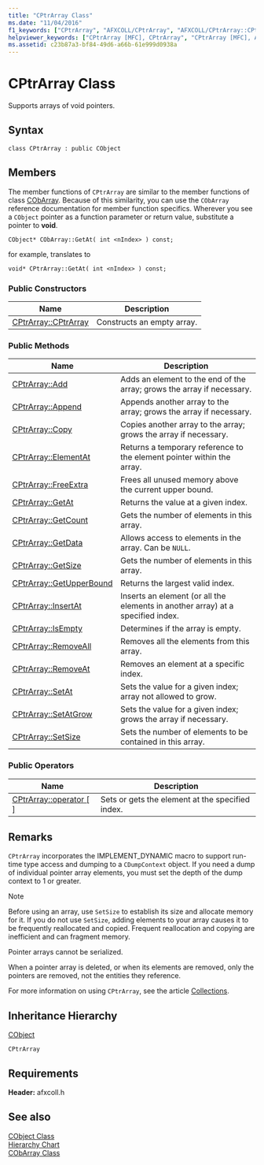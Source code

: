 ```yaml
---
title: "CPtrArray Class"
ms.date: "11/04/2016"
f1_keywords: ["CPtrArray", "AFXCOLL/CPtrArray", "AFXCOLL/CPtrArray::CPtrArray", "AFXCOLL/CPtrArray::Add", "AFXCOLL/CPtrArray::Append", "AFXCOLL/CPtrArray::Copy", "AFXCOLL/CPtrArray::ElementAt", "AFXCOLL/CPtrArray::FreeExtra", "AFXCOLL/CPtrArray::GetAt", "AFXCOLL/CPtrArray::GetCount", "AFXCOLL/CPtrArray::GetData", "AFXCOLL/CPtrArray::GetSize", "AFXCOLL/CPtrArray::GetUpperBound", "AFXCOLL/CPtrArray::InsertAt", "AFXCOLL/CPtrArray::IsEmpty", "AFXCOLL/CPtrArray::RemoveAll", "AFXCOLL/CPtrArray::RemoveAt", "AFXCOLL/CPtrArray::SetAt", "AFXCOLL/CPtrArray::SetAtGrow", "AFXCOLL/CPtrArray::SetSize"]
helpviewer_keywords: ["CPtrArray [MFC], CPtrArray", "CPtrArray [MFC], Add", "CPtrArray [MFC], Append", "CPtrArray [MFC], Copy", "CPtrArray [MFC], ElementAt", "CPtrArray [MFC], FreeExtra", "CPtrArray [MFC], GetAt", "CPtrArray [MFC], GetCount", "CPtrArray [MFC], GetData", "CPtrArray [MFC], GetSize", "CPtrArray [MFC], GetUpperBound", "CPtrArray [MFC], InsertAt", "CPtrArray [MFC], IsEmpty", "CPtrArray [MFC], RemoveAll", "CPtrArray [MFC], RemoveAt", "CPtrArray [MFC], SetAt", "CPtrArray [MFC], SetAtGrow", "CPtrArray [MFC], SetSize"]
ms.assetid: c23b87a3-bf84-49d6-a66b-61e999d0938a
---
```

# CPtrArray Class

Supports arrays of void pointers.

## Syntax

```
class CPtrArray : public CObject
```

## Members

The member functions of `CPtrArray` are similar to the member functions of class [CObArray](../../mfc/reference/cobarray-class.md). Because of this similarity, you can use the `CObArray` reference documentation for member function specifics. Wherever you see a `CObject` pointer as a function parameter or return value, substitute a pointer to **void**.

`CObject* CObArray::GetAt( int <nIndex> ) const;`

for example, translates to

`void* CPtrArray::GetAt( int <nIndex> ) const;`

### Public Constructors

|Name|Description|
|----------|-----------------|
|[CPtrArray::CPtrArray](../../mfc/reference/cobarray-class.md#cobarray)|Constructs an empty array.|

### Public Methods

|Name|Description|
|----------|-----------------|
|[CPtrArray::Add](../../mfc/reference/cobarray-class.md#add)|Adds an element to the end of the array; grows the array if necessary.|
|[CPtrArray::Append](../../mfc/reference/cobarray-class.md#append)|Appends another array to the array; grows the array if necessary.|
|[CPtrArray::Copy](../../mfc/reference/cobarray-class.md#copy)|Copies another array to the array; grows the array if necessary.|
|[CPtrArray::ElementAt](../../mfc/reference/cobarray-class.md#elementat)|Returns a temporary reference to the element pointer within the array.|
|[CPtrArray::FreeExtra](../../mfc/reference/cobarray-class.md#freeextra)|Frees all unused memory above the current upper bound.|
|[CPtrArray::GetAt](../../mfc/reference/cobarray-class.md#getat)|Returns the value at a given index.|
|[CPtrArray::GetCount](../../mfc/reference/cobarray-class.md#getcount)|Gets the number of elements in this array.|
|[CPtrArray::GetData](../../mfc/reference/cobarray-class.md#getdata)|Allows access to elements in the array. Can be `NULL`.|
|[CPtrArray::GetSize](../../mfc/reference/cobarray-class.md#getsize)|Gets the number of elements in this array.|
|[CPtrArray::GetUpperBound](../../mfc/reference/cobarray-class.md#getupperbound)|Returns the largest valid index.|
|[CPtrArray::InsertAt](../../mfc/reference/cobarray-class.md#insertat)|Inserts an element (or all the elements in another array) at a specified index.|
|[CPtrArray::IsEmpty](../../mfc/reference/cobarray-class.md#isempty)|Determines if the array is empty.|
|[CPtrArray::RemoveAll](../../mfc/reference/cobarray-class.md#removeall)|Removes all the elements from this array.|
|[CPtrArray::RemoveAt](../../mfc/reference/cobarray-class.md#removeat)|Removes an element at a specific index.|
|[CPtrArray::SetAt](../../mfc/reference/cobarray-class.md#setat)|Sets the value for a given index; array not allowed to grow.|
|[CPtrArray::SetAtGrow](../../mfc/reference/cobarray-class.md#setatgrow)|Sets the value for a given index; grows the array if necessary.|
|[CPtrArray::SetSize](../../mfc/reference/cobarray-class.md#setsize)|Sets the number of elements to be contained in this array.|

### Public Operators

|Name|Description|
|----------|-----------------|
|[CPtrArray::operator \[ \]](../../mfc/reference/cobarray-class.md#operator_at)|Sets or gets the element at the specified index.|

## Remarks

`CPtrArray` incorporates the IMPLEMENT_DYNAMIC macro to support run-time type access and dumping to a `CDumpContext` object. If you need a dump of individual pointer array elements, you must set the depth of the dump context to 1 or greater.

> [!NOTE]
>  Before using an array, use `SetSize` to establish its size and allocate memory for it. If you do not use `SetSize`, adding elements to your array causes it to be frequently reallocated and copied. Frequent reallocation and copying are inefficient and can fragment memory.

Pointer arrays cannot be serialized.

When a pointer array is deleted, or when its elements are removed, only the pointers are removed, not the entities they reference.

For more information on using `CPtrArray`, see the article [Collections](../../mfc/collections.md).

## Inheritance Hierarchy

[CObject](../../mfc/reference/cobject-class.md)

`CPtrArray`

## Requirements

**Header:** afxcoll.h

## See also

[CObject Class](../../mfc/reference/cobject-class.md)<br/>
[Hierarchy Chart](../../mfc/hierarchy-chart.md)<br/>
[CObArray Class](../../mfc/reference/cobarray-class.md)

